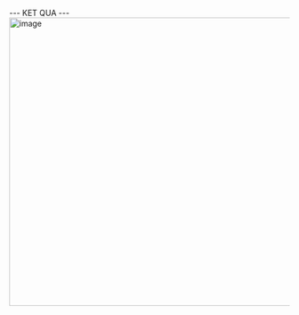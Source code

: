 --- KET QUA ---
<img width="987" height="517" alt="image" src="https://github.com/user-attachments/assets/36ef2f8e-077f-4c43-8c56-1b40de0c3283" />
